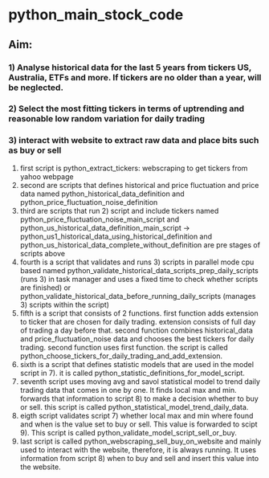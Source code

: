 # python_main_stock_code
## Aim: 
### 1) Analyse historical data for the last 5 years from tickers US, Australia, ETFs and more. If tickers are no older than a year, will be neglected.
### 2) Select the most fitting tickers in terms of uptrending and reasonable low random variation for daily trading
### 3) interact with website to extract raw data and place bits such as buy or sell

1) first script is python_extract_tickers: webscraping to get tickers from yahoo webpage
2) second are scripts that defines historical and price fluctuation and price data named python_historical_data_definition and python_price_fluctuation_noise_definition
3) third are scripts that run 2) script and include tickers named python_price_fluctuation_noise_main_script and python_us_historical_data_definition_main_script
   -> python_us1_historical_data_using_historical_definition and python_us_historical_data_complete_without_definition are pre stages of scripts above
4) fourth is a script that validates and runs 3) scripts in parallel mode cpu based named python_validate_historical_data_scripts_prep_daily_scripts (runs 3) in task manager and uses a fixed time to check whether scripts are finished) or python_validate_historical_data_before_running_daily_scripts (manages 3) scripts within the script)
5) fifth is a script that consists of 2 functions. first function adds extension to ticker that are chosen for daily trading. extension consists of full day of trading a day before that. second function combines historical_data and price_fluctuation_noise data and chooses the best tickers for daily trading. second function uses first function. the script is called python_choose_tickers_for_daily_trading_and_add_extension.
6) sixth is a script that defines statistic models that are used in the model script in 7). it is called python_statistic_definitions_for_model_script.
7) seventh script uses moving avg and savol statistical model to trend daily trading data that comes in one by one. It finds local max and min. forwards that information to script 8) to make a decision whether to buy or sell. this script is called python_statistical_model_trend_daily_data.
8) eigth script validates script 7) whether local max and min where found and when is the value set to buy or sell. This value is forwarded to scipt 9). This script is called python_validate_model_script_sell_or_buy.
9) last script is called python_webscraping_sell_buy_on_website and mainly used to interact with the website, therefore, it is always running. It uses information from script 8) when to buy and sell and insert this value into the website.
